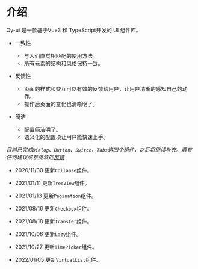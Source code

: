 # 介绍

Oy-ui 是一款基于Vue3 和 TypeScript开发的 UI 组件库。

- 一致性
    - 与人们直觉相匹配的使用方法。
    - 所有元素的结构和风格保持一致。

- 反馈性
    - 页面的样式和交互可以有效的反馈给用户，让用户清晰的感知自己的动作。
    - 操作后页面的变化也清晰明了。

- 简洁
    - 配置简洁明了。
    - 语义化的配置项让用户能快速上手。




*目前已完成`Dialog`、`Button`、`Switch`、`Tabs`这四个组件，之后将继续补充。若有任何建议或意见欢迎[反馈](https://github.com/NightingaleM/oy-ui/issues)*

- 2020/11/30 更新`Collapse`组件。

- 2021/01/11 更新`TreeView`组件。

- 2021/01/13 更新`Pagination`组件。

- 2021/08/16 更新`Checkbox`组件。

- 2021/08/18 更新`Transfer`组件。

- 2021/10/06 更新`Lazy`组件。

- 2021/10/27 更新`TimePicker`组件。

- 2022/01/05 更新`VirtualList`组件。
